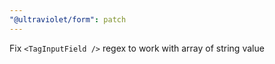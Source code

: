 ```yaml
---
"@ultraviolet/form": patch
---
```


Fix `<TagInputField />` regex to work with array of string value
